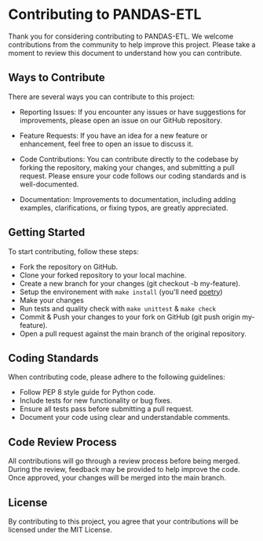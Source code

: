 # Contributing to PANDAS-ETL

Thank you for considering contributing to PANDAS-ETL. We welcome contributions from the community to help improve this project. Please take a moment to review this document to understand how you can contribute.

## Ways to Contribute
There are several ways you can contribute to this project:

- Reporting Issues: If you encounter any issues or have suggestions for improvements, please open an issue on our GitHub repository.

- Feature Requests: If you have an idea for a new feature or enhancement, feel free to open an issue to discuss it.

- Code Contributions: You can contribute directly to the codebase by forking the repository, making your changes, and submitting a pull request. Please ensure your code follows our coding standards and is well-documented.

- Documentation: Improvements to documentation, including adding examples, clarifications, or fixing typos, are greatly appreciated.

## Getting Started
To start contributing, follow these steps:

- Fork the repository on GitHub.
- Clone your forked repository to your local machine.
- Create a new branch for your changes (git checkout -b my-feature).
- Setup the environement with `make install` (you'll need [poetry](https://python-poetry.org/docs/))
- Make your changes
- Run tests and quality check with `make unittest` & `make check`
- Commit & Push your changes to your fork on GitHub (git push origin my-feature).
- Open a pull request against the main branch of the original repository.

## Coding Standards
When contributing code, please adhere to the following guidelines:

- Follow PEP 8 style guide for Python code.
- Include tests for new functionality or bug fixes.
- Ensure all tests pass before submitting a pull request.
- Document your code using clear and understandable comments.

## Code Review Process
All contributions will go through a review process before being merged. During the review, feedback may be provided to help improve the code. Once approved, your changes will be merged into the main branch.

## License
By contributing to this project, you agree that your contributions will be licensed under the MIT License.
